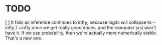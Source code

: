 # TODO

[ ] It fails as inference continues to infty, because logits will collapse to -infty / +infty once we get really good onces, and the computer just won't have it. If we use probability, then we're actually more numerically stable. That's a new one.
